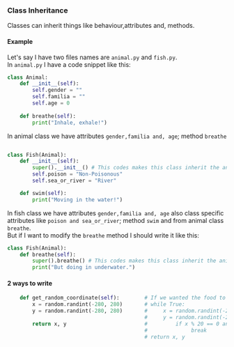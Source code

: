 ### Class Inheritance
Classes can inherit things like behaviour,attributes and, methods.
#### Example
Let's say I have two files names are `animal.py` and `fish.py`.  
In `animal.py` I have a code snippet like this: 
```python
class Animal:
    def __init__(self):
        self.gender = ""
        self.familia = ""
        self.age = 0
        
    def breathe(self):
        print("Inhale, exhale!")
```
In animal class we have attributes `gender,familia and, age`; method `breathe`
```python

class Fish(Animal):
    def __init__(self):
        super().__init__() # This codes makes this class inherit the animal class attributes. 
        self.poison = "Non-Poisonous"
        self.sea_or_river = "River"

    def swim(self):
        print("Moving in the water!")

```
In fish class we have attributes `gender,familia and, age` also class specific attributes like `poison and sea_or_river`;
method `swim` and from animal class `breathe`.  
But if I want to modify the `breathe` method I should write it like this:
```python
class Fish(Animal):
    def breathe(self):
        super().breathe() # This codes makes this class inherit the animal class
        print("But doing in underwater.")

```

#### 2 ways to write
```python
    def get_random_coordinate(self):        # If we wanted the food to only exist in the snakes way.
        x = random.randint(-280, 280)       # while True:
        y = random.randint(-280, 280)       #     x = random.randint(-280, 280)
                                            #     y = random.randint(-280, 280)
        return x, y                         #         if x % 20 == 0 and y % 20 == 0:
                                            #              break
                                            # return x, y
```